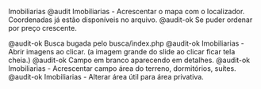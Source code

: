 Imobiliarias
@audit Imobiliarias - Acrescentar o mapa com o localizador. Coordenadas já estão disponíveis no arquivo.
@audit-ok Se puder ordenar por preço crescente.

@audit-ok Busca bugada pelo busca/index.php
@audit-ok Imobiliarias -  Abrir imagens ao clicar. (a imagem grande do slide ao clicar ficar tela cheia.)
@audit-ok Campo em branco aparecendo em detalhes.
@audit-ok Imobiliarias - Acrescentar campo área do terreno, dormitórios, suítes. 
@audit-ok Imobiliarias -  Alterar área útil para área privativa.